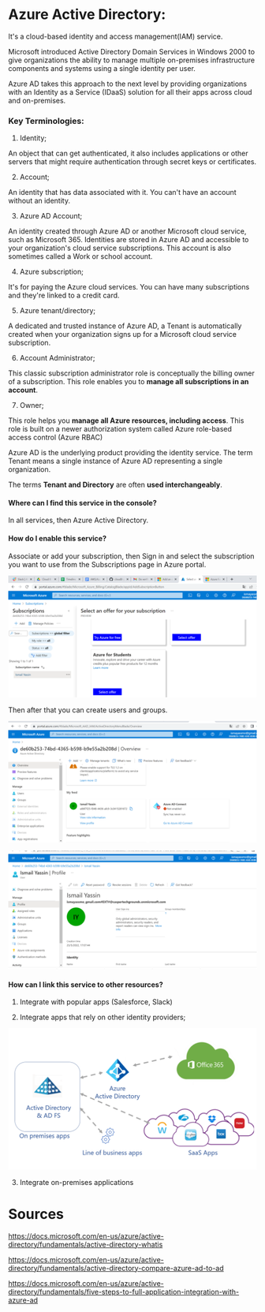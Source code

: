  # Azure Active Directory:

It's a cloud-based identity and access management(IAM) service.

Microsoft introduced Active Directory Domain Services in Windows 2000 to give organizations the ability to manage multiple on-premises infrastructure components and systems using a single identity per user.

Azure AD takes this approach to the next level by providing organizations with an Identity as a Service (IDaaS) solution for all their apps across cloud and on-premises.

 ### Key Terminologies:

 
 1. Identity;

An object that can get authenticated, it also includes applications or other servers that might require authentication through secret keys or certificates.

2. Account;

An identity that has data associated with it. You can't have an account without an identity.


3. Azure AD Account;

An identity created through Azure AD or another Microsoft cloud service, such as Microsoft 365. Identities are stored in Azure AD and accessible to your organization's cloud service subscriptions. This account is also sometimes called a Work or school account.

4. Azure subscription;

It's for paying the Azure cloud services. You can have many subscriptions and they're linked to a credit card.

5. Azure tenant/directory; 

A dedicated and trusted instance of Azure AD, a Tenant is automatically created when your organization signs up for a Microsoft cloud service subscription.


6. Account Administrator;

This classic subscription administrator role is conceptually the billing owner of a subscription. This role enables you to **manage all subscriptions in an account**.

7. Owner;

This role helps you **manage all Azure resources, including access**. This role is built on a newer authorization system called Azure role-based access control (Azure RBAC)



Azure AD is the underlying product providing the identity service.
The term Tenant means a single instance of Azure AD representing a single organization.

The terms **Tenant and Directory** are often **used interchangeably**.

#### Where can I find this service in the console?

In all services, then Azure Active Directory.
#### How do I enable this service?


Associate or add your subscription, then Sign in and select the subscription you want to use from the Subscriptions page in Azure portal.

![AzureactiveD](../../00_includes/AZAAD01.png)

Then after that you can create users and groups.

![AzureactiveDpage](../../00_includes/AZAAD02.png)

![groupmember](../../00_includes/AZAAD03.png)


#### How can I link this service to other resources?          

1. Integrate with popular apps (Salesforce, Slack)

2. Integrate apps that rely on other identity providers;

![AzureActiveDintegrate](../../00_includes/AZAADfoto1.png)

3. Integrate on-premises applications

 # Sources

 https://docs.microsoft.com/en-us/azure/active-directory/fundamentals/active-directory-whatis

 https://docs.microsoft.com/en-us/azure/active-directory/fundamentals/active-directory-compare-azure-ad-to-ad

 https://docs.microsoft.com/en-us/azure/active-directory/fundamentals/five-steps-to-full-application-integration-with-azure-ad
